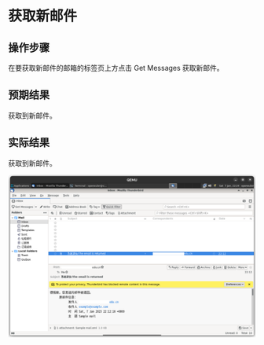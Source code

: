# 获取新邮件

## 操作步骤

在要获取新邮件的邮箱的标签页上方点击 Get Messages 获取新邮件。

## 预期结果

获取到新邮件。

## 实际结果

获取到新邮件。

![获取到新邮件](./img/thunderbird-get-messages.png)
